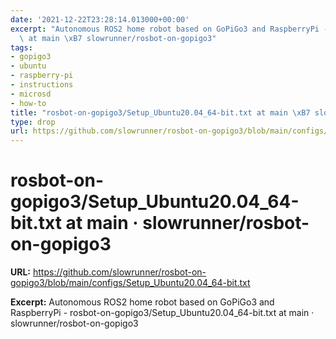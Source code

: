 ```yaml
---
date: '2021-12-22T23:28:14.013000+00:00'
excerpt: "Autonomous ROS2 home robot based on GoPiGo3 and RaspberryPi - rosbot-on-gopigo3/Setup_Ubuntu20.04_64-bit.txt\
  \ at main \xB7 slowrunner/rosbot-on-gopigo3"
tags:
- gopigo3
- ubuntu
- raspberry-pi
- instructions
- microsd
- how-to
title: "rosbot-on-gopigo3/Setup_Ubuntu20.04_64-bit.txt at main \xB7 slowrunner/rosbot-on-gopigo3"
type: drop
url: https://github.com/slowrunner/rosbot-on-gopigo3/blob/main/configs/Setup_Ubuntu20.04_64-bit.txt
---
```


# rosbot-on-gopigo3/Setup_Ubuntu20.04_64-bit.txt at main · slowrunner/rosbot-on-gopigo3

**URL:** https://github.com/slowrunner/rosbot-on-gopigo3/blob/main/configs/Setup_Ubuntu20.04_64-bit.txt

**Excerpt:** Autonomous ROS2 home robot based on GoPiGo3 and RaspberryPi - rosbot-on-gopigo3/Setup_Ubuntu20.04_64-bit.txt at main · slowrunner/rosbot-on-gopigo3

